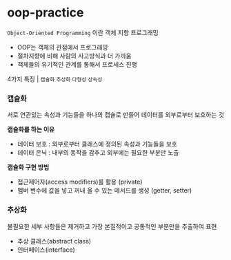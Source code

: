 # oop-practice
`Object-Oriented Programming` 이란 객체 지향 프로그래밍
- OOP는 객체의 관점에서 프로그래밍
- 절차지향에 비해 사람의 사고방식과 더 가까움
- 객체들의 유기적인 관계를 통해서 프로세스 진행

4가지 특징 | `캡슐화` `추상화` `다형성` `상속성`

### 캡슐화
서로 연관있는 속성과 기능들을 하나의 캡슐로 만들어 데이터를 외부로부터 보호하는 것

**캡슐화를 하는 이유**
- 데이터 보호 : 외부로부터 클래스에 정의된 속성과 기능들을 보호
- 데이터 은닉 : 내부의 동작을 감추고 외부에는 필요한 부분만 노출

**캡슐화 구현 방법**
- 접근제어자(access modifiers)를 활용 (private)
- 멤버 변수에 값을 넣고 꺼내 올 수 있는 메서드를 생성 (getter, setter)

### 추상화
불필요한 세부 사항들은 제거하고 가장 본질적이고 공통적인 부분만을 추출하여 표현
- 추상 클래스(abstract class)
- 인터페이스(interface)

